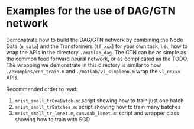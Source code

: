 # Examples for the use of DAG/GTN network 

Demonstrate how to build the DAG/GTN network by combining the Node Data 
(`n_data`) and the Transformers (`tf_xxx`) for your own task, i.e., how to 
wrap the APIs in the directory `./matlab_dag`. The GTN can be as simple as 
the common feed forward neural network, or as complicated as the TODO. The 
wrapping we demonstrate in this directory is similar to how
`./examples/cnn_train.m` and `./matlab/vl_simplenn.m` wrap the `vl_nnxxx` APIs. 

Recommended order to read:

1. `mnist_small_trOneBatch.m`: script showing how to train just one batch
2. `mnist_small_trBatches.m`: script showing how to train many batches
3. `mnist_small_tr_lenet.m`, `convdab_lenet.m`: script and wrapper class showing how to train with SGD 
